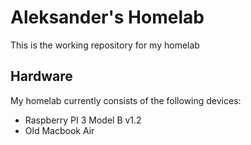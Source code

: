 # Aleksander's Homelab

This is the working repository for my homelab

## Hardware
My homelab currently consists of the following devices:
* Raspberry PI 3 Model B v1.2
* Old Macbook Air
